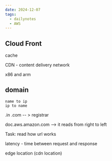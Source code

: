 ```yaml
---
date: 2024-12-07
tags:
  - dailynotes
  - AWS
---
```

## Cloud Front

cache

CDN - content delivery network

x86 and arm
## domain 
	name to ip 
	ip to name

.in .com -- > registrar

doc.aws.amazon.com  --> it reads from right to left


Task: read how url works

latency - time between request and response

edge location (cdn location)



 






